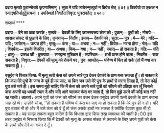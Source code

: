 **प्रदाय मृत्यवे पुत्रान्मोचये कृपणामिमाम् ।** **सुता मे यदि जायेरन्मृत्युर्वा न म्रियेत चेत् ॥ ४९॥** **विपर्ययो वा ङ्क्षक न स्याद्गतिर्धातुर्दुरत्यया ।** **उपस्थितो निवर्तेत निवृत्त: पुनरापतेत् ॥ ५०॥** 

शब्दार्थ **** 

**प्रदाय—** **देने का वादा करके** **; मृत्यवे—** **देवकी के लिए कालस्वरूप कंस को** **; पुत्रान्—** **पुत्रों को** **; मोचये—** **आसन्न संकट से** **छुड़ाने के लिए** **; कृपणाम्—** **निर्दोष** **; इमाम्—** **देवकी को** **; सुता:—** **पुत्र** **; मे—** **मेरे** **; यदि—** **यदि** **; जायेरन्—** **उत्पन्न होंगे** **; मृत्यु:—** **कंस** **; वा—** **अथवा** **; न—** **नहीं** **; म्रियेत—** **मरना होगा** **; चेत्—** **यदि** **; विपर्यय:—** **इसके विपरीत** **; वा—** **अथवा** **; किम्—** **क्या** **; न—** **नहीं** **; स्यात्—** **हो सकता है** **; गति:—** **गति** **; धातु:—** **प्रारब्ध की** **; दुरत्यया—** **समझना मुश्किल है** **; उपस्थित:—** **अभी प्राप्त होने** **वाला** **; निवर्तेत—** **रुक सकता है** **; निवृत्त:—** **देवकी की मृत्यु को रोकने पर** **; पुन: आपतेत्—** **भविष्य में फिर हो सके (तो मैं क्या** **कर सकता हूँ)।** **.** 

**वसुदेव ने विचार किया: मैं मृत्यु रूपी कंस को अपने सारे पुत्र देकर देवकी के प्राण बचा** **सकता हूँ। हो सकता है कि कंस मेरे पुत्रों के जन्म के पूर्व ही मर जाए, या फिर जब उसे मेरे पुत्र** **के हाथों से मरना लिखा है, तो मेरा कोई पुत्र उसे मारे ही। इस समय मुझे चाहिए कि मैं कंस को** **अपने सारे पुत्रों को सौंपने की प्रतिज्ञा कर लूँ जिससे कंस अपनी यह धमकी त्याग दे और यदि** **आगे चलकर कंस मर जाता है, तो फिर मुझे डरने की कोई बात नहीं रह जाती।** **तात्पर्य :** अपने पुत्रों को कंस को सौंपने का वचन देकर वसुदेव अपनी पत्नी देवकी के प्राण बचाना चाह रहे थे। उन्होंने सोचा, ''हो सकता है भविष्य में कंस मर जाए या हो सकता है कि मेरे पुत्र ही न हों। यदि पुत्र उत्पन्न भी हो और मैं उसे कंस को दे दूँ तो कंस उसके हाथों मर सकता है क्योंकि दैववश कुछ भी हो सकता है। यह समझ सकना बहुत कठिन है कि विधाता द्वारा किस तरह व्यवस्था की जाती है।ÓÓ इस तरह वसुदेव ने निश्चय किया कि मैं देवकी को मृत्यु के आसन्न संकट से उबारने के लिए अपने पुत्रों को कंस के हाथों सौंप देने का वचन दे दूँ।  